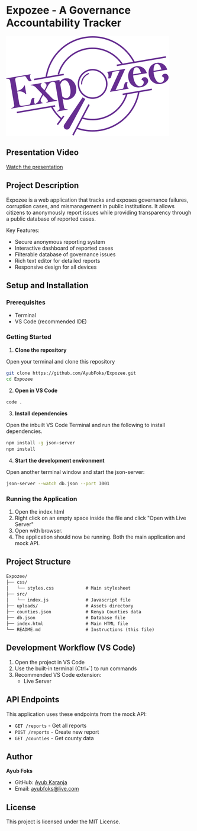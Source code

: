 # Expozee - A Governance Accountability Tracker

![Expozee Logo](./uploads/expozee_purple.svg?width=200px)

## Presentation Video

[Watch the presentation](./uploads/demo.mp4)

## Project Description

Expozee is a web application that tracks and exposes governance failures, corruption cases, and mismanagement in public institutions. It allows citizens to anonymously report issues while providing transparency through a public database of reported cases.

Key Features:
- Secure anonymous reporting system
- Interactive dashboard of reported cases
- Filterable database of governance issues
- Rich text editor for detailed reports
- Responsive design for all devices

## Setup and Installation

### Prerequisites

- Terminal
- VS Code (recommended IDE)

### Getting Started

1. **Clone the repository**

Open your terminal and clone this repository

```bash
git clone https://github.com/AyubFoks/Expozee.git
cd Expozee
```
2. **Open in VS Code**

```bash
code .
```

3. **Install dependencies**

Open the inbuilt VS Code Terminal and run the following to install dependencies.
```bash
npm install -g json-server
npm install
```

4. **Start the development environment**

Open another terminal window and start the json-server:
```bash
json-server --watch db.json --port 3001
```

### Running the Application

1. Open the index.html
2. Right click on an empty space inside the file and click "Open with Live Server"
3. Open with browser.
4. The application should now be running. Both the main application and mock API.

## Project Structure

```
Expozee/
├── css/
│   └── styles.css            # Main stylesheet
├── src/
│   └── index.js              # Javascript file
├── uploads/                  # Assets directory
├── counties.json             # Kenya Counties data
├── db.json                   # Database file
├── index.html                # Main HTML file
└── README.md                 # Instructions (this file)
```

## Development Workflow (VS Code)

1. Open the project in VS Code
2. Use the built-in terminal (Ctrl+`) to run commands
3. Recommended VS Code extension:
   - Live Server

## API Endpoints

This application uses these endpoints from the mock API:

- `GET /reports` - Get all reports
- `POST /reports` - Create new report
- `GET /counties` - Get county data

## Author

**Ayub Foks**  
- GitHub: [Ayub Karanja](https://github.com/AyubFoks)
- Email: ayubfoks@live.com

## License

This project is licensed under the MIT License.
